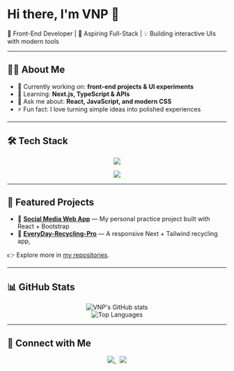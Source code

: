 # Hi there, I'm VNP 👋  

🚀 Front-End Developer | 🌱 Aspiring Full-Stack | 💡 Building interactive UIs with modern tools  

---

## 👨‍💻 About Me  
- 🔭 Currently working on: **front-end projects & UI experiments**  
- 🌱 Learning: **Next.js, TypeScript & APIs**  
- 💬 Ask me about: **React, JavaScript, and modern CSS**  
- ⚡ Fun fact: I love turning simple ideas into polished experiences  

---

## 🛠️ Tech Stack  

<div align="center">
  
<!-- Frontend -->
<img src="https://skillicons.dev/icons?i=html,css,js,ts,react,next,tailwind" /><br/>

<!-- Tools -->
<img src="https://skillicons.dev/icons?i=git,github,vscode,figma" />

</div>

---

## 📌 Featured Projects  

- 🎨 [**Social Media Web App**](https://github.com/vnp74/Social-Media) — My personal practice project built with React + Bootstrap  
- 📝 [**EveryDay-Recycling-Pro**](https://everyday-recycling-pro.vercel.app/) — A responsive Next + Tailwind recycling app,

👉 Explore more in [my repositories](https://github.com/vnp74?tab=repositories).  

---

## 📊 GitHub Stats  

<div align="center">

![VNP's GitHub stats](https://github-readme-stats.vercel.app/api?username=vnp74&show_icons=true&theme=tokyonight)  
![Top Languages](https://github-readme-stats.vercel.app/api/top-langs/?username=vnp74&layout=compact&theme=tokyonight)  

</div>

---

## 🤝 Connect with Me  

<p align="center">
  <a href="https://www.linkedin.com/in/vrajp06">
    <img src="https://skillicons.dev/icons?i=linkedin" />
  </a>
  &nbsp;
  <a href="https://yourportfolio.com">
    <img src="https://skillicons.dev/icons?i=vercel" />
  </a>
</p>
